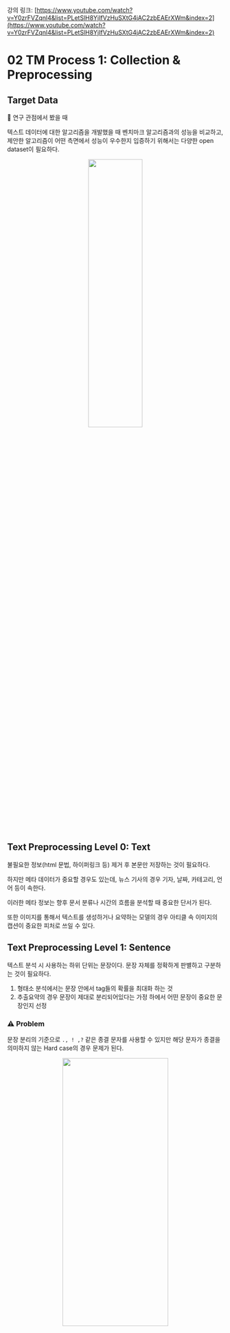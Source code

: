 
강의 링크: [https://www.youtube.com/watch?v=Y0zrFVZqnl4&list=PLetSlH8YjIfVzHuSXtG4jAC2zbEAErXWm&index=2](https://www.youtube.com/watch?v=Y0zrFVZqnl4&list=PLetSlH8YjIfVzHuSXtG4jAC2zbEAErXWm&index=2)

# 02 TM Process 1: Collection & Preprocessing

## Target Data

📌 연구 관점에서 봤을 때

텍스트 데이터에 대한 알고리즘을 개발했을 때 벤치마크 알고리즘과의 성능을 비교하고, 제안한 알고리즘이 어떤 측면에서 성능이 우수한지 입증하기 위해서는 다양한 open dataset이 필요하다.

<center><img src="https://www.notion.so/image/https%3A%2F%2Fs3-us-west-2.amazonaws.com%2Fsecure.notion-static.com%2Fc86665f7-b233-4e4c-8e7f-1dcf9fed846e%2FUntitled.png?table=block&id=493066ef-c162-4ea5-b5b5-df161d589a22&spaceId=3aa9293f-6175-4ef8-ab1f-5ac6c7c6e16d&width=1540&userId=5559e7d5-3152-49d5-b79d-7aabc7a64dce&cache=v2" width="50%" height="40%"></center>

## Text Preprocessing Level 0: Text

불필요한 정보(html 문법, 하이퍼링크 등) 제거 후 본문만 저장하는 것이 필요하다.

하지만 메타 데이터가 중요할 경우도 있는데, 뉴스 기사의 경우 기자, 날짜, 카테고리, 언어 등이 속한다.

이러한 메타 정보는 향후 문서 분류나 시간의 흐름을 분석할 때 중요한 단서가 된다.

또한 이미지를 통해서 텍스트를 생성하거나 요약하는 모델의 경우 아티클 속 이미지의 캡션이 중요한 피처로 쓰일 수 있다.

## Text Preprocessing Level 1: Sentence

텍스트 분석 시 사용하는 하위 단위는 문장이다. 문장 자체를 정확하게 판별하고 구분하는 것이 필요하다.

1. 형태소 분석에서는 문장 안에서 tag들의 확률을 최대화 하는 것
2. 추출요약의 경우 문장이 제대로 분리되어있다는 가정 하에서 어떤 문장이 중요한 문장인지 선정

### ⚠️ Problem

문장 분리의 기준으로 `., ! ,?` 같은 종결 문자를 사용할 수 있지만 해당 문자가 종결을 의미하지 않는 Hard case의 경우 문제가 된다.

<center><img src="https://www.notion.so/image/https%3A%2F%2Fs3-us-west-2.amazonaws.com%2Fsecure.notion-static.com%2Fa5f48218-ea62-4101-b09b-ebe2883a002d%2FUntitled.png?table=block&id=b43a5255-e2bc-41b1-b425-3c8c6d4c07dc&spaceId=3aa9293f-6175-4ef8-ab1f-5ac6c7c6e16d&width=1540&userId=5559e7d5-3152-49d5-b79d-7aabc7a64dce&cache=v2" width="70%" height="40%"></center>

### **💡 Solution: Rule-based Model**

> 하이브리드 방식이 가장 문장 분리 정답률이 높았다.
> 
1. KOALA nlp에서 만든 문장 분리기로 1차 분리
2. rule-base로 2차 분리

해당 성능 향상이 downstream task에 미치는 영향이 적지 않다. 하지만 KOALA의 경우 문장부호에 의존성이 강해서 문장부호 제거시 성능이 23.06으로 현저히 떨어지게 된다.

<center><img src="https://www.notion.so/image/https%3A%2F%2Fs3-us-west-2.amazonaws.com%2Fsecure.notion-static.com%2F7614e8dc-a8e8-4fd0-992f-71b6ed82a0ed%2FUntitled.png?table=block&id=390a162a-6c0b-4708-ac16-97bc2e55438a&spaceId=3aa9293f-6175-4ef8-ab1f-5ac6c7c6e16d&width=1540&userId=5559e7d5-3152-49d5-b79d-7aabc7a64dce&cache=v2" width="70%" height="50%"></center>

사람의 경우 문장 분리가 어렵지 않지만, 컴퓨터의 관점에서는 꽤나 어려운 task일 수 있다.

## Text Preprocessing Level 2: Token

<aside>
💡 토큰이란 가장 작은 단위의 ***의미 단위***

</aside>

영어에서 알파벳 a,b,c..한글에서 초성,중성,종성은 의미가 없기 때문에 토큰이 아니다. `단어`, `숫자`, `공백` 의 경우 의미를 갖기 때문에 토큰의 범주에 속한다.

토큰화의 경우도 문장 분리와 마찬가지로 쉬운 task는 아니다.

> John's sick 은 하나의 토큰인가? 두 개의 토큰인가?
> 
- 하나 → 파싱관점에서 문제 (동사가 어디있는가)
- 둘 → 그렇다면 John's house는 두 개의 토큰인가?

> hyphen(하이픈)이 있는 경우는 하나의 토큰인가?
> 
- database vs. data-base vs. data base

> 신조어나 특정 분야에서 전문적으로 쓰이는 약어들의 경우는?
> 
- C++, A/C, :-), ... ,  ㅋㅋㅋㅋㅋㅋㅋㅋ

> 몇몇 언어는 띄어쓰기를 사용하지 않는다 (ex 중국어)
> 
- 어디서 단어를 구분하느냐에 따라 문서의 내용이 완전히 달라짐

⚠️ **일관성 있는 토큰화는 이후 step에서 매우 중요하다.**

### 단어 빈도에서 멱함수 법칙 (Power distribution)

<center><img src="https://www.notion.so/image/https%3A%2F%2Fs3-us-west-2.amazonaws.com%2Fsecure.notion-static.com%2F3296493f-2162-4ad0-9897-4cb65ac04292%2FUntitled.png?table=block&id=805b80f3-8187-4a15-bc3a-248a32e6e67a&spaceId=3aa9293f-6175-4ef8-ab1f-5ac6c7c6e16d&width=1540&userId=5559e7d5-3152-49d5-b79d-7aabc7a64dce&cache=v2" width="40%" height="50%"></center>

옥스포드 영영사전에서 가장 빈도가 높은 단어 100개

상위 단어를 보면 the, be, to, of, and 등 관사, be동사, 전치사, 접속사 등이 차지하고 있다.

<center><img src="https://www.notion.so/image/https%3A%2F%2Fs3-us-west-2.amazonaws.com%2Fsecure.notion-static.com%2F8b6fb9b1-b973-4f4c-8c94-e93d8014fe1a%2FUntitled.png?table=block&id=dd11dd31-a66b-4dba-9d52-0056ece6baaa&spaceId=3aa9293f-6175-4ef8-ab1f-5ac6c7c6e16d&width=1540&userId=5559e7d5-3152-49d5-b79d-7aabc7a64dce&cache=v2" width="50%" height="50%"></center>

위키피디아에서 단어 빈도 분포

위에서 x축은 옥스포드 표에서의 순위, y축은 위키피디아에서 해당 단어가 등장한 빈도에 속한다. 

또한 둘 다 log/log scale 이며 그 결과 순위가 높아짐에 따라 직선 형태로 빈도가 줄어드는 것을 볼 수 있다.

이를 만약 linear scale로 표현하게 된다면 아래와 같은 형태로 급격하게 줄어드는 양상을 보일 것이다.

<center><img src="https://www.notion.so/image/https%3A%2F%2Fs3-us-west-2.amazonaws.com%2Fsecure.notion-static.com%2F0ac9e68b-fe07-4544-81c3-3b2e05ed5bd5%2FUntitled.png?table=block&id=f84b84e5-20f7-4555-8a9c-b7649fc47e24&spaceId=3aa9293f-6175-4ef8-ab1f-5ac6c7c6e16d&width=1540&userId=5559e7d5-3152-49d5-b79d-7aabc7a64dce&cache=v2" width="30%" height="30%"></center>

<aside>
💡 텍스트 마이닝에서는 빈번하게 사용되는 단어가 더 중요한 것이 아님을 의미한다.

</aside>

⇒ 즉 빈번하게 사용되는 단어일수록 관사나 접속사와 같이 문법적인 기능을 하되 의미(sementic)관점에서는 중요하지 않을 가능성이 매우 높다.

### 불용어 (Stop-words)

> 분석 관점에서 어떠한 정보도 포함하지 않는 단어
> 

분명 특정 언어에서 쓰이면서 문법적 기능을 하거나, 문장의 의미를 미묘하게 변화시키지만 해당 단어(혹은 토큰)을 제외시켜도 전체적인 의미를 잃어버리지 않음

English: a, about, above, across, after, again, etc.

한국어: ~습니다, ~로서(써), ~를 등

### 어간추출 (Stemming)

텍스트 분석에서는 차원을 줄이는 것이 중요하게 여겨졌다. 이 관점에서 보면 한글이나 영어의 똑같은 원형의 단어로부터 파생되는 어휘가 다를경우, 즉 품사가 달라지거나 과거형/현재형/미래형으로 변형되었을 경우 이를 하나의 basic form으로 맞춰주는 작업이 중요한데 대표적으로 Stemming과 Lemmatization이 있다.

Stemming은 서로 다른 형태를 가지고 있는 단어들이 하나의 stem 즉 정규화된 form 으로 바꿔주는 것이며, 이때 stem은 각각의 단어들이 공통적으로 가지고 있는 가장 긴 음절을 뜻한다.

### 표제어 추출 (Lemmatization)

stemming이 base form을 찾는 것이라면, Lemmatization은 해당 단어들이 가지고 있는 품사를 보존하면서 단어의 원형을 찾는 것이 목적이다.

**비교**

<center><img src="https://www.notion.so/image/https%3A%2F%2Fs3-us-west-2.amazonaws.com%2Fsecure.notion-static.com%2F340c6831-cd41-485e-9adf-b35d6763e76d%2FUntitled.png?table=block&id=b41b050d-8226-4cff-996f-27fdd434bb59&spaceId=3aa9293f-6175-4ef8-ab1f-5ac6c7c6e16d&width=1540&userId=5559e7d5-3152-49d5-b79d-7aabc7a64dce&cache=v2" width="70%" height="50%"></center>

stemming은 사전에 존재하지 않는 단어일 수도 있다는 단점이 존재하는 반면 훨씬 더 원형을 기본으로 줄여나가기 때문에 최종적으로 남는 결과물의 개수가 적다.

<aside>
💡 차원 축소 관점에서는 stemming이 효과적, 품사 보존 관점에서는 lemmatization이 효과적이다.

</aside>

# 03 TM Process 2: Transformation

> 문서를 어떻게 연속형의 숫자 벡터로 표현할 것인가?
> 

📌 **Why?**

아직까지는 굉장히 많은 머신러닝 혹은 인공지능 알고리즘들이 숫자화된 정보를 처리하는 데 훨씬 특화되어있기 때문이다. 

> Bag-of-words
> 

하나의 문서는 그 문서에 사용된 단어의 빈도 혹은 출현 여부로 표현된다.

> TF-IDF
> 

특정한 단어가 어떤 문서에 얼마만큼 중요한지에 대해 가중치를 부여

<center><img src="https://www.notion.so/image/https%3A%2F%2Fs3-us-west-2.amazonaws.com%2Fsecure.notion-static.com%2F984ec014-2879-4ebe-9d58-53830ec559d2%2FUntitled.png?table=block&id=6ba2f676-d405-4730-8af0-245bfdd5a821&spaceId=3aa9293f-6175-4ef8-ab1f-5ac6c7c6e16d&width=1540&userId=5559e7d5-3152-49d5-b79d-7aabc7a64dce&cache=v2" width="70%" height="30%"></center>

1. tf (Term Frequency)
    
    : 문서에서 단어가 출현한 빈도 수
    
2. df (Document Frequency)
    
    : 단어가 corpus 내에서 출현한 빈도 수
    
    Ex) 관사 The가 거의 모든 문서에서 1번씩 출현했을 때, inverse df는 N/N=1이 되고,그 결과 log1=0이 되어 수식이 0이된다.
    

<aside>
💡 단어 w가 문서 D에서 중요하다면 D에서 빈도는 높게, 전체 corpus에서 빈도는 낮아야한다.

</aside>

> One-hot-vector 표현
> 

BOW는 원핫 벡터를 기본으로 삼는데, 이는 특정한 하나의 단어를 표현하기 위해 전체 길이가 vocabulary의 size이고 해당 단어의 위치에는 1, 나머지는 0의 값을 갖는 vector이다. 

### ⚠️ Problem

*⇒ 두 단어의 유사성을 계산할 수 없다!*

어떠한 임의의 두 벡터를 내적해도 0이 나오게 된다.

### 💡 Solution: Word to vectors

*⇒ 단어를 N 차원의 실수 공간에 표현해보자!*

> Word vectors
> 

차원의 수는 vocabulary size보다 작아야하며, 각각의 변수들은 전부 0 또는 1이아닌 실수값을 갖도록 한다.

충분한 corpus로 학습을 하게 되면, 단어 사이의 유사성이 보존되는 vector를 만들어 낼 수 있게 된다.

<center><img src="https://www.notion.so/image/https%3A%2F%2Fs3-us-west-2.amazonaws.com%2Fsecure.notion-static.com%2F0385efa7-cd9e-4203-946b-c59956639833%2FUntitled.png?table=block&id=1262e367-24ab-4686-9581-9ee093db6048&spaceId=3aa9293f-6175-4ef8-ab1f-5ac6c7c6e16d&width=1540&userId=5559e7d5-3152-49d5-b79d-7aabc7a64dce&cache=v2" width="70%" height="40%"></center>

최근에는 Wor2vec, GloVe, FastText와 같이 사전 학습된 Word Model을 이용할 수 있으며, 한발 더 나아가 Elmo, GPT계열, BERT계열의 사전학습된 언어 모델을 사용할 수 있다.

End User들은 충분히 많은 corpus로 학습되어있는 plm의 vector를 가지고 downstream task에 적용시킬 수 있는 환경이 조성되어있다.

# 04 TM Process 3: Dimensionality Reduction

차원 축소는 크게 두 가지로 나뉜다.

1. Feature selection
2. Feature extraction

## Feature subset selection

특정한 목적에 걸맞는 가장 최적의 변수 집합을 선택한다. 이때, 주어진 변수를 ***가공하거나 변형시키지 않는다.***

*Ex) 문서를 감성분석 하는 supervised learning task에서...*

긍정적 문서에만 자주 사용되거나 부정적 문서에서만 자주 사용되는 특정 단어들이 존재할 것이다. 

<center><img src="https://www.notion.so/image/https%3A%2F%2Fs3-us-west-2.amazonaws.com%2Fsecure.notion-static.com%2Fc4b0cb24-5ee7-4331-96bf-65dd07692b4e%2FUntitled.png?table=block&id=83d4bed3-39a4-46bb-9206-0da11319d184&spaceId=3aa9293f-6175-4ef8-ab1f-5ac6c7c6e16d&width=1540&userId=5559e7d5-3152-49d5-b79d-7aabc7a64dce&cache=v2" width="60%" height="40%"></center>

예를 들어 영화 리뷰 데이터에서 "핵노잼" 이라는 단어는 긍정적 문서보다 부정적 문서에서 많이 등장할 것이며, information gain 값이 클 것이다.

이처럼 주어진 수식들을 이용해서 어떤 토큰(or단어)들이 원하는 task에 유의미한지 혹은 유의미하지 않은지 판별하는 것이 feature selection의 개념이다.

## Feature subset extraction

주어진 데이터의 차원이 $d$ 일때 extraction 후의차원 $d'$ 은 반드시 원래 차원보다 작아야 한다.

핵심은, 원래 데이터가 가진 정보는 최대한 보존하면서 훨씬 더 적은 수의 dataset을 구축하는 것이다.

대표적인 방법론은 **LSA(Latent Semantic Analysis)**이다.

> **LSA(Latent Semantic Analysis)**
> 

하나의 matrix를 세 개의 matrix로 분해(decomposition)을 한 후 두 개의 matrix만을 사용하여 차원을 축소한다.

<center><img src="https://www.notion.so/image/https%3A%2F%2Fs3-us-west-2.amazonaws.com%2Fsecure.notion-static.com%2Ff1c42e0a-8caa-496d-8bb1-2488c951d5c2%2FUntitled.png?table=block&id=317e1f5f-de82-458a-bbf1-2419babebc4b&spaceId=3aa9293f-6175-4ef8-ab1f-5ac6c7c6e16d&width=1540&userId=5559e7d5-3152-49d5-b79d-7aabc7a64dce&cache=v2" width="30%" height="20%"></center>

💡*텍스트 마이닝에서 SVD란...*

<center><img src="https://www.notion.so/image/https%3A%2F%2Fs3-us-west-2.amazonaws.com%2Fsecure.notion-static.com%2F523300ab-2d1b-451a-84e9-52dc8ff6a3af%2FUntitled.png?table=block&id=702d4986-66a9-4e6a-ad01-2e7e031f94dd&spaceId=3aa9293f-6175-4ef8-ab1f-5ac6c7c6e16d&width=1540&userId=5559e7d5-3152-49d5-b79d-7aabc7a64dce&cache=v2" width="70%" height="30%"></center>
m개의 Term으로 이루어진 n개의 Document를 가지는 corpus에서, 이 corpus는 세 개의 matrix로 분해될 수 있으며 이때 $Σ$ 의 대각 행렬의 원소는 각각의 U와 V에 해당하는 컬럼들의 값들이 얼마나 중요한가를 나타낸다.

이때, 전체의 모든 R차원을 사용하지 않고 R보다 적은 k개의 차원만을 사용해서도 데이터를 재구축 할 수 있다.

n차원의 document를 k차원으로 바꿀수도, m차원의 term을 k차원으로 바꿀 수도 있기 때문에 **문서를 축약하는데 사용되기도하고 단어를 축약하는데 사용되기도 하는 방법론**이다.

> Topic Modeling (LDA)
> 

Unsupervised Learning 관점에서, 문서 집합을 관통하고있는 주요 주제를 판별한다. 주요 주제는 두 가지로 나타난다.

1. 해당하는 주제들은 각각의 문서들에 대해 얼마만큼의 비중을 가지는가
    
    <center><img src="https://www.notion.so/image/https%3A%2F%2Fs3-us-west-2.amazonaws.com%2Fsecure.notion-static.com%2F043f62d5-0f11-4e76-a440-7c1f5665b112%2FUntitled.png?table=block&id=5242cc40-1a58-488e-8932-b3c568d362c2&spaceId=3aa9293f-6175-4ef8-ab1f-5ac6c7c6e16d&width=1540&userId=5559e7d5-3152-49d5-b79d-7aabc7a64dce&cache=v2" width="70%" height="30%"></center>

2. 각각의 주제별로 주요 핵심 키워드는 무엇인가
    
    <center><img src="https://www.notion.so/image/https%3A%2F%2Fs3-us-west-2.amazonaws.com%2Fsecure.notion-static.com%2F5923f887-d8c7-4f92-9473-c136f40d1ec7%2FUntitled.png?table=block&id=ac33f47b-2078-4428-b8cc-46eeb590a158&spaceId=3aa9293f-6175-4ef8-ab1f-5ac6c7c6e16d&width=1540&userId=5559e7d5-3152-49d5-b79d-7aabc7a64dce&cache=v2" width="70%" height="40%"></center>
    

document는 k개의 topic을 차원수로 가지는 연속형의 벡터로써 표현할 수 있다. 위의 두 표를 보면 document별로 topic들의 확률의 합은 1이되고, topic별로 word들의 확률의 합은 1이된다.

> Doc2Vec (Document to Vector)
> 

최근에는 feature extraction관점에서 word2vec을 확장시킨 doc2vec이 등장하였는데, 각각의 document를 분산된 표현으로 만들어내는 것이 가능하게 되었다.

<center><img src="https://www.notion.so/image/https%3A%2F%2Fs3-us-west-2.amazonaws.com%2Fsecure.notion-static.com%2F5847dd58-342e-4263-9098-9325055fe1c3%2FUntitled.png?table=block&id=eb7a7735-4dea-436d-9f30-49fff4a00665&spaceId=3aa9293f-6175-4ef8-ab1f-5ac6c7c6e16d&width=1540&userId=5559e7d5-3152-49d5-b79d-7aabc7a64dce&cache=v2" width="70%" height="40%"></center>

word2vec에서는 특정 단어들에 대한 임베딩 값을 찾았다면, doc2vec에서는 paragraph id 라는 개념을 이용한다.

<center><img src="https://www.notion.so/image/https%3A%2F%2Fs3-us-west-2.amazonaws.com%2Fsecure.notion-static.com%2F9a346450-adcc-4a65-9954-d6b23c6a7cef%2FUntitled.png?table=block&id=c0dc00c6-bf5a-469f-a94c-fedcab3d218c&spaceId=3aa9293f-6175-4ef8-ab1f-5ac6c7c6e16d&width=1540&userId=5559e7d5-3152-49d5-b79d-7aabc7a64dce&cache=v2" width="70%" height="30%"></center>

paragraph id는 문서의 id가 단어와 똑같은 차원으로 표현이 되고, 해당 벡터를 학습시키면 문서와 **단어가 동일한 차원의 공간 상에 표현**이 될 수 있는 기법이다.

# 05 TM Process 4: Learning & Evaluation

마지막 단계는 원하는 downstream task를 학습하고 평가하는 단계이다.

## Learning Task 1: Classification

(x,y)의 Label이 있는 document 들이 주어졌을 때, y=f(x)에 해당하는 알고리즘을 학습시킨 뒤 새로운 unlabeled document에 대해 category(y)를 예측하는 것이다.

📝 Task 종류

- Spam filtering
- Sentiment Analysis

## Learning Task 2: Clustering

문서집합에 있는 주요한 topic과 topic간의 관계식을 찾아내고 문서를 다 읽지 않더라도 현재 어떤 일이 일어나고 있는지 파악하게 해 준다.

## Learning Task 3: Information Extraction/Retrieval

세 번째 태스크는 정보를 추출하고 검색하는 것이며, 대표적으로는 QA가 있다. Text로 이루어진 dataset에 한해서 질문이 주어졌을 때 답을 내놓는 것이다.

가장 유명한 벤치마크 데이터셋으로는 SQuAD dataset 1.0, 2.0 등이 있으며, 해당 데이터셋을 이용하여 여러가지 알고리즘을 테스트하고 벤치마크 해볼 수 있다.

한국어 데이터로는 [KorQuAD](https://korquad.github.io/) 데이터셋이 공개가 되어있기 때문에 한글 자연어 처리시 알고리즘 검증에 있어 해당 데이터셋을 이용하면 되겠다.

Topic Modeling은 이전에는 feature extraction 관점에서 등장하였지만, 전반적인 corpus에서 어떠한 주제들이 대다수를 차지하고 있고 그 주제들이 시간의 흐름에 따라 어떻게 변하고 있는지 설명하는 관점에서는 정보를 추출하고 요약하는, 즉 이해하는 도구로서 사용될 수 있다.

LDA에 대한 자세한 설명은 다음 강의에서 계속해서 진행하도록 한다.